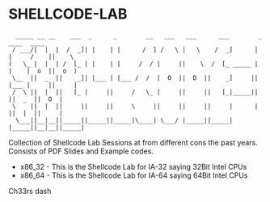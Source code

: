 # SHELLCODE-LAB
```
  _____ __ __    ___  _      _        __   ___   ___      ___        _       ____  ____  
 / ___/|  |  |  /  _]| |    | |      /  ] /   \ |   \    /  _]      | |     /    ||    \ 
(   \_ |  |  | /  [_ | |    | |     /  / |     ||    \  /  [_ _____ | |    |  o  ||  o  )
 \__  ||  _  ||    _]| |___ | |___ /  /  |  O  ||  D  ||    _]     || |___ |     ||     |
 /  \ ||  |  ||   [_ |     ||     /   \_ |     ||     ||   [_|_____||     ||  _  ||  O  |
 \    ||  |  ||     ||     ||     \     ||     ||     ||     |      |     ||  |  ||     |
  \___||__|__||_____||_____||_____|\____| \___/ |_____||_____|      |_____||__|__||_____|
```                                                                                         

Collection of Shellcode Lab Sessions at from different cons the past years. Consists of PDF Slides and Example codes.

* x86_32 - This is the Shellcode Lab for IA-32 saying 32Bit Intel CPUs
* x86_64 - This is the Shellcode Lab for IA-64 saying 64Bit Intel CPUs

Ch33rs
dash
